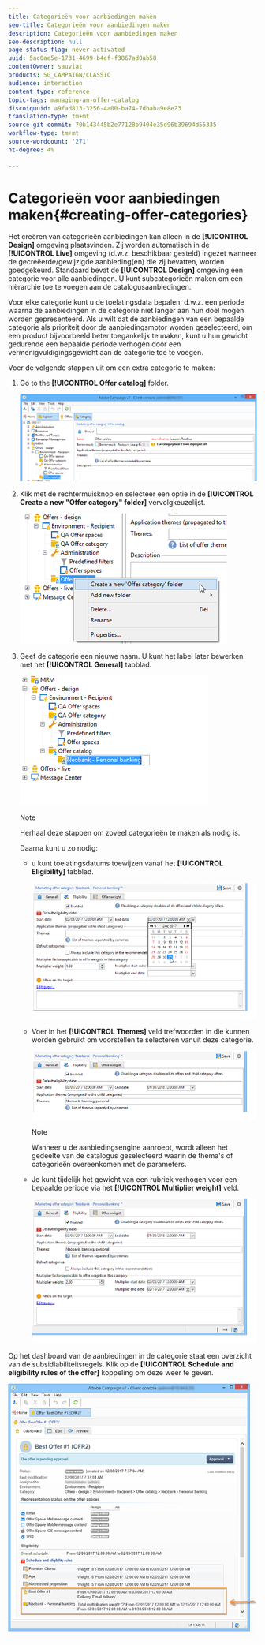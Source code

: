 ```yaml
---
title: Categorieën voor aanbiedingen maken
seo-title: Categorieën voor aanbiedingen maken
description: Categorieën voor aanbiedingen maken
seo-description: null
page-status-flag: never-activated
uuid: 5ac0ae5e-1731-4699-b4ef-f3867ad0ab58
contentOwner: sauviat
products: SG_CAMPAIGN/CLASSIC
audience: interaction
content-type: reference
topic-tags: managing-an-offer-catalog
discoiquuid: a9fad813-3256-4a00-ba74-7dbaba9e8e23
translation-type: tm+mt
source-git-commit: 70b143445b2e77128b9404e35d96b39694d55335
workflow-type: tm+mt
source-wordcount: '271'
ht-degree: 4%

---
```



# Categorieën voor aanbiedingen maken{#creating-offer-categories}

Het creëren van categorieën aanbiedingen kan alleen in de **[!UICONTROL Design]** omgeving plaatsvinden. Zij worden automatisch in de **[!UICONTROL Live]** omgeving (d.w.z. beschikbaar gesteld) ingezet wanneer de gecreëerde/gewijzigde aanbieding(en) die zij bevatten, worden goedgekeurd. Standaard bevat de **[!UICONTROL Design]** omgeving een categorie voor alle aanbiedingen. U kunt subcategorieën maken om een hiërarchie toe te voegen aan de catalogusaanbiedingen.

Voor elke categorie kunt u de toelatingsdata bepalen, d.w.z. een periode waarna de aanbiedingen in de categorie niet langer aan hun doel mogen worden gepresenteerd. Als u wilt dat de aanbiedingen van een bepaalde categorie als prioriteit door de aanbiedingsmotor worden geselecteerd, om een product bijvoorbeeld beter toegankelijk te maken, kunt u hun gewicht gedurende een bepaalde periode verhogen door een vermenigvuldigingsgewicht aan de categorie toe te voegen.

Voer de volgende stappen uit om een extra categorie te maken:

1. Go to the **[!UICONTROL Offer catalog]** folder.

   ![](assets/offer_cat_create_001.png)

1. Klik met de rechtermuisknop en selecteer een optie in de **[!UICONTROL Create a new "Offer category" folder]** vervolgkeuzelijst.

   ![](assets/offer_cat_create_002.png)

1. Geef de categorie een nieuwe naam. U kunt het label later bewerken met het **[!UICONTROL General]** tabblad.

   ![](assets/offer_cat_create_003.png)

   >[!NOTE]
   >
   >Herhaal deze stappen om zoveel categorieën te maken als nodig is.

   Daarna kunt u zo nodig:

   * u kunt toelatingsdatums toewijzen vanaf het **[!UICONTROL Eligibility]** tabblad.

      ![](assets/offer_cat_create_004.png)

   * Voer in het **[!UICONTROL Themes]** veld trefwoorden in die kunnen worden gebruikt om voorstellen te selecteren vanuit deze categorie.

      ![](assets/offer_cat_create_005.png)

      >[!NOTE]
      >
      >Wanneer u de aanbiedingsengine aanroept, wordt alleen het gedeelte van de catalogus geselecteerd waarin de thema&#39;s of categorieën overeenkomen met de parameters.

   * Je kunt tijdelijk het gewicht van een rubriek verhogen voor een bepaalde periode via het **[!UICONTROL Multiplier weight]** veld.

      ![](assets/offer_cat_create_006.png)

Op het dashboard van de aanbiedingen in de categorie staat een overzicht van de subsidiabiliteitsregels. Klik op de **[!UICONTROL Schedule and eligibility rules of the offer]** koppeling om deze weer te geven.

![](assets/offer_create_006.png)

